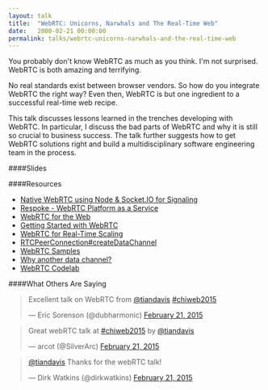 ```yaml
---
layout: talk
title:  "WebRTC: Unicorns, Narwhals and The Real-Time Web"
date:   2000-02-21 00:00:00
permalink: talks/webrtc-unicorns-narwhals-and-the-real-time-web
---
```


You probably don't know WebRTC as much as you think. I'm not surprised. WebRTC is both amazing and terrifying. 

No real standards exist between browser vendors. So how do you integrate WebRTC the right way? Even then, WebRTC is but one ingredient to a successful real-time web recipe. 

This talk discusses lessons learned in the trenches developing with WebRTC. In particular, I discuss the bad parts of WebRTC and why it is still so crucial to business success. The talk further suggests how to get WebRTC solutions right and build a multidisciplinary software engineering team in the process.

####Slides
<p></p>
<script async class="speakerdeck-embed" data-id="b4a4e41f878b4955bb72c976329f1db7" data-ratio="1.77777777777778" src="//speakerdeck.com/assets/embed.js"></script>


####Resources
* [Native WebRTC using Node & Socket.IO for Signaling][GitHub]
* [Respoke - WebRTC Platform as a Service][Respoke]
* [WebRTC for the Web][WebRTC for the Web]
* [Getting Started with WebRTC][Getting Started with WebRTC]
* [WebRTC for Real-Time Scaling][WebRTC for Real-Time Scaling]
* [RTCPeerConnection#createDataChannel][RTCDataChannel]
* [WebRTC Samples][WebRTC Samples]
* [Why another data channel?][Why another data channel]
* [WebRTC Codelab][codelab]


####What Others Are Saying
<p></p>
<blockquote class="twitter-tweet tw-align-center" lang="en"><p>Excellent talk on WebRTC from <a href="https://twitter.com/tiandavis">@tiandavis</a> <a href="https://twitter.com/hashtag/chiweb2015?src=hash">#chiweb2015</a></p>&mdash; Eric Sorenson (@dubharmonic) <a href="https://twitter.com/dubharmonic/status/569232562050043904">February 21, 2015</a></blockquote>
<script async src="//platform.twitter.com/widgets.js" charset="utf-8"></script>

<p></p>
<blockquote class="twitter-tweet tw-align-center" lang="en"><p>Great webRTC talk at <a href="https://twitter.com/hashtag/chiweb2015?src=hash">#chiweb2015</a> by <a href="https://twitter.com/tiandavis">@tiandavis</a></p>&mdash; arcot (@SilverArc) <a href="https://twitter.com/SilverArc/status/569239447679561729">February 21, 2015</a></blockquote>
<script async src="//platform.twitter.com/widgets.js" charset="utf-8"></script>

<p></p>
<blockquote class="twitter-tweet tw-align-center" lang="en"><p><a href="https://twitter.com/tiandavis">@tiandavis</a> Thanks for the webRTC talk!</p>&mdash; Dirk Watkins (@dirkwatkins) <a href="https://twitter.com/dirkwatkins/status/569225899247210496">February 21, 2015</a></blockquote>
<script async src="//platform.twitter.com/widgets.js" charset="utf-8"></script>


[GitHub]: https://github.com/tiandavis/native-webrtc-node-socket.io-signaling
[Getting Started with WebRTC]: http://www.html5rocks.com/en/tutorials/webrtc/basics/
[WebRTC for Real-Time Scaling]: http://stackoverflow.com/questions/18833920/webrtc-for-realtime-scaling/21103641#21103641
[Respoke]: https://www.respoke.io/
[RTCDataChannel]: https://developer.mozilla.org/en-US/docs/Web/API/RTCPeerConnection#createDataChannel
[WebRTC Samples]: https://github.com/webrtc/samples
[Why another data channel]: http://www.html5rocks.com/en/tutorials/webrtc/datachannels/#why-another-data-channel
[codelab]: https://bitbucket.org/webrtc/codelab
[WebRTC for the Web]: https://github.com/webrtcftw
